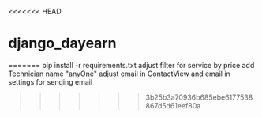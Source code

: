 <<<<<<< HEAD
# django_dayearn
=======
pip install -r requirements.txt
adjust filter for service by price
add Technician name "anyOne"
adjust email in ContactView and email in settings for sending email
>>>>>>> 3b25b3a70936b685ebe6177538867d5d61eef80a
